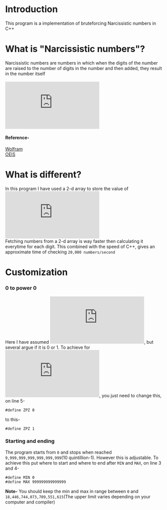 # Introduction
This program is a implementation of bruteforcing Narcissistic numbers in C++


# What is "Narcissistic numbers"?
Narcissistic numbers are numbers in which when the digits of the number are raised to the number of digits in the number and then added, they result in the number itself
<br><br>
![equation](https://latex.codecogs.com/svg.latex?%7B%5Ccolor%7BTeal%7D%20153%3D1%5E3&plus;5%5E3&plus;3%5E3%7D)

#### Reference-

[Wolfram](https://mathworld.wolfram.com/NarcissisticNumber.html)
<br>
[OEIS](https://oeis.org/A005188)


# What is different?
In this program I have used a 2-d array to store the value of 
<br>
![equation](https://latex.codecogs.com/svg.latex?%7B%5Ccolor%7BTeal%7D%20%5Cbegin%7Bbmatrix%7D%200%5E0%20%261%5E0%20%26%5Ccdots%20%269%5E0%5C%5C%200%5E1%20%261%5E1%20%26%5Ccdots%20%269%5E1%20%5C%5C%20%5Cvdots%20%26%5Cvdots%20%26%5Cddots%20%26%5Cvdots%5C%5C%200%5E9%20%261%5E9%20%26%5Ccdots%20%26%5C9%5E9%20%5Cend%7Bbmatrix%7D%7D)
<br>
Fetching numbers from a 2-d array is way faster then calculating it everytime for each digit.
This combined with the speed of C++, gives an approximate time of checking `20,000 numbers/second` 

# Customization

### 0 to power 0

Here I have assumed ![equation](https://latex.codecogs.com/svg.latex?%5Ccolor%7BTeal%7D0%5E0%3D0), but several argue if it is 0 or 1. 
To achieve for ![equation](https://latex.codecogs.com/svg.latex?%5Ccolor%7BTeal%7D0%5E0%3D1), you just need to change this, on line 5-

```
#define ZPZ 0 
```
to this-
```
#define ZPZ 1
```

### Starting and ending
The program starts from `0` and stops when reached `9,999,999,999,999,999,999`(10 quintillion-1). However this is adjustable.
To achieve this put where to start and where to end after `MIN` and `MAX`, on line 3 and 4-

```
#define MIN 0
#define MAX 999999999999999
```

**Note-** You should keep the min and max in range between `0` and `18,446,744,073,709,551,615`(The upper limit varies depending on your computer and compiler)
